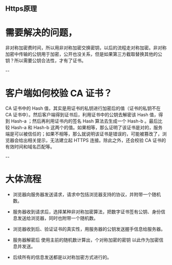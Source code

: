 Https原理
--

# 需要解决的问题，
非对称加密费时间，所以用非对称加密交换密钥，以后的流程走对称加密。非对称加密中传输的公钥用于加密，公开也没关系，但是如果第三方截取替换其他的公钥？所以需要公钥合法性，才有了证书。



--

# 客户端如何校验 CA 证书？
CA 证书中的 Hash 值，其实是用证书的私钥进行加密后的值（证书的私钥不在 CA 证书中）。然后客户端得到证书后，利用证书中的公钥去解密该 Hash 值，得到 Hash-a ；然后再利用证书内的签名 Hash 算法去生成一个 Hash-b 。最后比较 Hash-a 和 Hash-b 这两个的值。如果相等，那么证明了该证书是对的，服务端是可以被信任的；如果不相等，那么就说明该证书是错误的，可能被篡改了，浏览器会给出相关提示，无法建立起 HTTPS 连接。除此之外，还会校验 CA 证书的有效时间和域名匹配等。



--

# 大体流程


- 浏览器向服务器发送请求，请求中包括浏览器支持的协议，并附带一个随机数。


- 服务器收到请求后，选择某种非对称加密算法，把数字证书签有公钥、身份信息发送给浏览器，同时也附带一个随机数。


- 浏览器收到后、验证证书的真实性，用服务器的公钥发送握手信息给服务器。


- 服务器解密后 使用主前的随机数计算出，个对称加密的密钥 以此作为加密信息并发送。


- 后续所有的信息发送都是以对称加密方式进行的。

